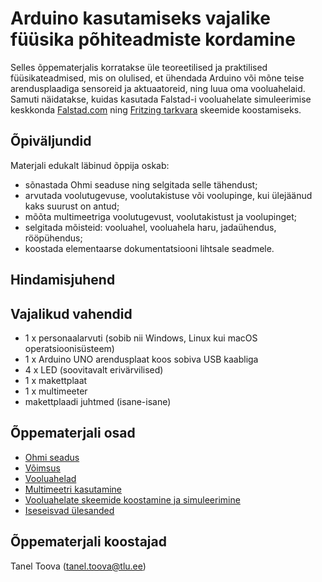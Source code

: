 # Arduino kasutamiseks vajalike füüsika põhiteadmiste kordamine

Selles õppematerjalis korratakse üle teoreetilised ja praktilised füüsikateadmised, mis on olulised, et ühendada Arduino või mõne teise arendusplaadiga sensoreid ja aktuaatoreid, ning luua oma vooluahelaid. Samuti näidatakse, kuidas kasutada Falstad-i vooluahelate simuleerimise keskkonda [Falstad.com](https://falstad.com/circuit/circuitjs.html) ning [Fritzing tarkvara](https://fritzing.org/download/) skeemide koostamiseks.


## Õpiväljundid

Materjali edukalt läbinud õppija oskab:
* sõnastada Ohmi seaduse ning selgitada selle tähendust;
* arvutada voolutugevuse, voolutakistuse või voolupinge, kui ülejäänud kaks suurust on antud;
* mõõta multimeetriga voolutugevust, voolutakistust ja voolupinget;
* selgitada mõisteid: vooluahel, vooluahela haru, jadaühendus, rööpühendus;
* koostada elementaarse dokumentatsiooni lihtsale seadmele.

## Hindamisjuhend


## Vajalikud vahendid
* 1 x personaalarvuti (sobib nii Windows, Linux kui macOS operatsioonisüsteem)
* 1 x Arduino UNO arendusplaat koos sobiva USB kaabliga
* 4 x LED (soovitavalt erivärvilised)
* 1 x makettplaat
* 1 x multimeeter
* makettplaadi juhtmed (isane-isane)

## Õppematerjali osad
* [Ohmi seadus](materjalid/1_Ohmi_seadus.md)
* [Võimsus](materjalid/2_võimsus.md)
* [Vooluahelad](materjalid/3_vooluahelad.md)
* [Multimeetri kasutamine](materjalid/4_multimeetri_kasutamine.md)
* [Vooluahelate skeemide koostamine ja simuleerimine](materjalid/5_skeemide_koostamine_ja_simuleerimine.md)
* [Iseseisvad ülesanded](materjalid/6_iseseisvad_ülesanded.md)

## Õppematerjali koostajad

Tanel Toova (tanel.toova@tlu.ee)